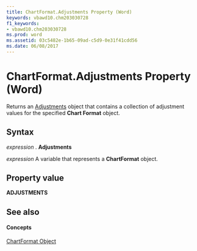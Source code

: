 ```yaml
---
title: ChartFormat.Adjustments Property (Word)
keywords: vbawd10.chm203030728
f1_keywords:
- vbawd10.chm203030728
ms.prod: word
ms.assetid: 03c5482e-1b65-09ad-c5d9-0e31f41cdd56
ms.date: 06/08/2017
---
```



# ChartFormat.Adjustments Property (Word)

Returns an [Adjustments](adjustments-object-word.md) object that contains a collection of adjustment values for the specified **Chart Format** object.


## Syntax

 _expression_ . **Adjustments**

 _expression_ A variable that represents a **ChartFormat** object.


## Property value

 **ADJUSTMENTS**


## See also


#### Concepts


[ChartFormat Object](chartformat-object-word.md)

